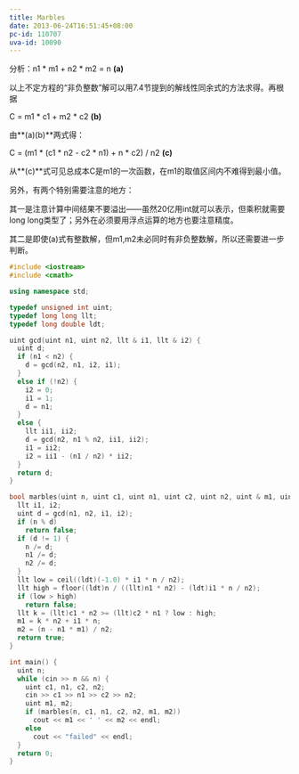 ```yaml
---
title: Marbles
date: 2013-06-24T16:51:45+08:00
pc-id: 110707
uva-id: 10090
---
```

分析：n1 \* m1 + n2 \* m2 = n **(a)**

以上不定方程的“非负整数”解可以用7.4节提到的解线性同余式的方法求得。再根据

C = m1 \* c1 + m2 \* c2 **(b)**

由**(a)(b)**两式得： <!--more-->

C = (m1 \* (c1 \* n2 - c2 \* n1) + n \* c2) / n2 **(c)**

从**(c)**式可见总成本C是m1的一次函数，在m1的取值区间内不难得到最小值。

另外，有两个特别需要注意的地方：

其一是注意计算中间结果不要溢出——虽然20亿用int就可以表示，但乘积就需要long long类型了；另外在必须要用浮点运算的地方也要注意精度。

其二是即使(a)式有整数解，但m1,m2未必同时有非负整数解，所以还需要进一步判断。

```cpp
#include <iostream>
#include <cmath>

using namespace std;

typedef unsigned int uint;
typedef long long llt;
typedef long double ldt;

uint gcd(uint n1, uint n2, llt & i1, llt & i2) {
  uint d;
  if (n1 < n2) {
    d = gcd(n2, n1, i2, i1);
  }
  else if (!n2) {
    i2 = 0;
    i1 = 1;
    d = n1;
  }
  else {
    llt ii1, ii2;
    d = gcd(n2, n1 % n2, ii1, ii2);
    i1 = ii2;
    i2 = ii1 - (n1 / n2) * ii2;
  }
  return d;
}

bool marbles(uint n, uint c1, uint n1, uint c2, uint n2, uint & m1, uint & m2) {
  llt i1, i2;
  uint d = gcd(n1, n2, i1, i2);
  if (n % d)
    return false;
  if (d != 1) {
    n /= d;
    n1 /= d;
    n2 /= d;
  }
  llt low = ceil((ldt)(-1.0) * i1 * n / n2);
  llt high = floor((ldt)n / ((llt)n1 * n2) - (ldt)i1 * n / n2);
  if (low > high)
    return false;
  llt k = (llt)c1 * n2 >= (llt)c2 * n1 ? low : high;
  m1 = k * n2 + i1 * n;
  m2 = (n - n1 * m1) / n2;
  return true;
}

int main() {
  uint n;
  while (cin >> n && n) {
    uint c1, n1, c2, n2;
    cin >> c1 >> n1 >> c2 >> n2;
    uint m1, m2;
    if (marbles(n, c1, n1, c2, n2, m1, m2))
      cout << m1 << ' ' << m2 << endl;
    else
      cout << "failed" << endl;
  }
  return 0;
}
```

